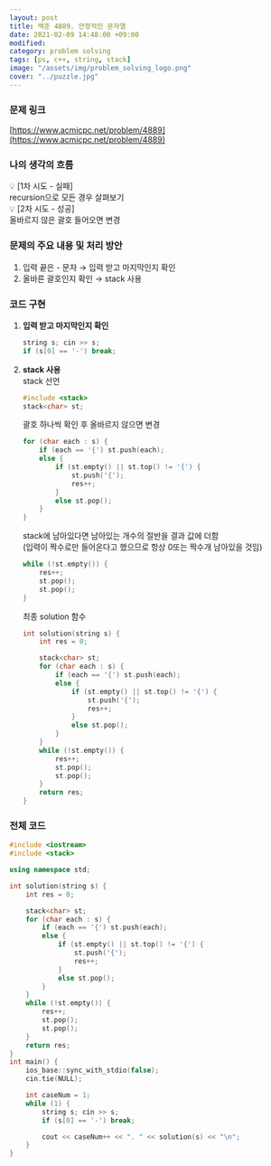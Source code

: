 ```yaml
---
layout: post
title: 백준 4889. 안정적인 문자열
date: 2021-02-09 14:48:00 +09:00
modified: 
category: problem solving
tags: [ps, c++, string, stack]
image: "/assets/img/problem_solving_logo.png"
cover: "../puzzle.jpg"
---
```


### 문제 링크
[https://www.acmicpc.net/problem/4889](https://www.acmicpc.net/problem/4889)

### 나의 생각의 흐름
💡 [1차 시도 - 실패]<br>
    recursion으로 모든 경우 살펴보기<br>
💡 [2차 시도 - 성공]<br>
    올바르지 않은 괄호 들어오면 변경


### 문제의 주요 내용 및 처리 방안
1. 입력 끝은 - 문자 → 입력 받고 마지막인지 확인
1. 올바른 괄호인지 확인 → stack 사용

### 코드 구현 
1. **입력 받고 마지막인지 확인**<br>
    ```c++
    string s; cin >> s;
    if (s[0] == '-') break;
    ```
1. **stack 사용**<br>
    stack 선언
    ```c++
    #include <stack>
    stack<char> st;
    ```
    괄호 하나씩 확인 후 올바르지 않으면 변경
    ```c++
    for (char each : s) {
        if (each == '{') st.push(each);
        else {
            if (st.empty() || st.top() != '{') {
                st.push('{');
                res++;
            }
            else st.pop();
        }
    }
    ```
    stack에 남아있다면 남아있는 개수의 절반을 결과 값에 더함<br>
    (입력이 짝수로만 들어온다고 했으므로 항상 0또는 짝수개 남아있을 것임)
    ```c++
    while (!st.empty()) {
        res++;
        st.pop();
        st.pop();
    }
    ```

    최종 solution 함수
    ```c++
    int solution(string s) {
        int res = 0;

        stack<char> st;
        for (char each : s) {
            if (each == '{') st.push(each);
            else {
                if (st.empty() || st.top() != '{') {
                    st.push('{');
                    res++;
                }
                else st.pop();
            }
        }
        while (!st.empty()) {
            res++;
            st.pop();
            st.pop();
        }
        return res;
    }
    ```

### 전체 코드
```c++
#include <iostream>
#include <stack>

using namespace std;

int solution(string s) {
    int res = 0;

    stack<char> st;
    for (char each : s) {
        if (each == '{') st.push(each);
        else {
            if (st.empty() || st.top() != '{') {
                st.push('{');
                res++;
            }
            else st.pop();
        }
    }
    while (!st.empty()) {
        res++;
        st.pop();
        st.pop();
    }
    return res;
}
int main() {
    ios_base::sync_with_stdio(false);
	cin.tie(NULL);

    int caseNum = 1;
    while (1) {
        string s; cin >> s;
        if (s[0] == '-') break;

        cout << caseNum++ << ". " << solution(s) << "\n";
    }
}
```
